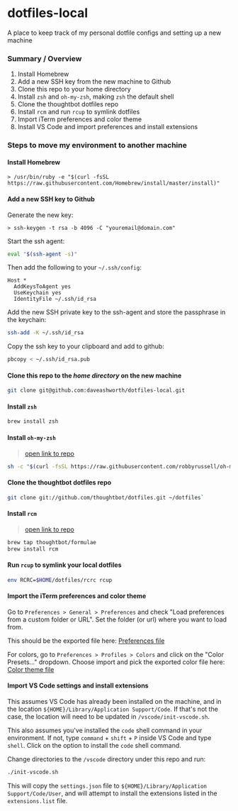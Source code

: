 # dotfiles-local
A place to keep track of my personal dotfile configs and setting up a new machine


### Summary / Overview
1. Install Homebrew
2. Add a new SSH key from the new machine to Github
3. Clone this repo to your home directory
4. Install `zsh` and `oh-my-zsh`, making `zsh` the default shell
5. Clone the thoughtbot dotfiles repo
6. Install `rcm` and run `rcup` to symlink dotfiles
7. Import iTerm preferences and color theme
8. Install VS Code and import preferences and install extensions


### Steps to move my environment to another machine

#### Install Homebrew

```
> /usr/bin/ruby -e "$(curl -fsSL https://raw.githubusercontent.com/Homebrew/install/master/install)"
```

#### Add a new SSH key to Github

Generate the new key:

```
> ssh-keygen -t rsa -b 4096 -C "youremail@domain.com"
```

Start the ssh agent:

```zsh
eval "$(ssh-agent -s)"
```

Then add the following to your `~/.ssh/config`:

```
Host *
  AddKeysToAgent yes
  UseKeychain yes
  IdentityFile ~/.ssh/id_rsa
```

Add the new SSH private key to the ssh-agent and store the passphrase in the
keychain:

```zsh
ssh-add -K ~/.ssh/id_rsa
```

Copy the ssh key to your clipboard and add to github:

```zsh
pbcopy < ~/.ssh/id_rsa.pub
```


#### Clone this repo to the *home directory* on the new machine

```zsh
git clone git@github.com:daveashworth/dotfiles-local.git
```

#### Install `zsh`

```zsh
brew install zsh
```

#### Install `oh-my-zsh`

> [open link to repo](https://github.com/robbyrussell/oh-my-zsh)

```zsh
sh -c "$(curl -fsSL https://raw.githubusercontent.com/robbyrussell/oh-my-zsh/master/tools/install.sh)"
```

#### Clone the thoughtbot dotfiles repo

```zsh
git clone git://github.com/thoughtbot/dotfiles.git ~/dotfiles`
```

#### Install `rcm`

> [open link to repo](https://github.com/thoughtbot/rcm)

```zsh
brew tap thoughtbot/formulae
brew install rcm
```


#### Run `rcup` to symlink your local dotfiles

```zsh
env RCRC=$HOME/dotfiles/rcrc rcup
```

#### Import the iTerm preferences and color theme

Go to `Preferences > General > Preferences` and check "Load preferences from a
custom folder or URL". Set the folder (or url) where you want to load from.

This should be the exported file here: [Preferences file](https://github.com/daveashworth/dotfiles-local/blob/master/iterm/com.googlecode.iterm2.plist)

For colors, go to `Preferences > Profiles > Colors` and click on the "Color
Presets..." dropdown. Choose import and pick the exported color file here:
[Color theme file](https://github.com/daveashworth/dotfiles-local/blob/master/iterm/duotone-dark-space.itermcolors)

#### Import VS Code settings and install extensions

This assumes VS Code has already been installed on the machine, and in the location `${HOME}/Library/Application Support/Code`. If that's not the case, the location will need to be updated in `/vscode/init-vscode.sh`.

This also assumes you've installed the `code` shell command in your environment. If not, type `command` + `shift` + `P` inside VS Code and type `shell`. Click on the option to install the `code` shell command.

Change directories to the `/vscode` directory under this repo and run:
```zsh
./init-vscode.sh
```

This will copy the `settings.json` file to `${HOME}/Library/Application Support/Code/User`, and will attempt to install the extensions listed in the `extensions.list` file.
